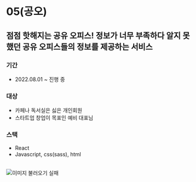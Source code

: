 # 05(공오)
## 점점 핫해지는 공유 오피스! 정보가 너무 부족하다 알지 못 했던 공유 오피스들의 정보를 제공하는 서비스

### 기간
- 2022.08.01 ~ 진행 중
### 대상
- 카페나 독서실은 싫은 개인회원
- 스타트업 창업이 목표인 예비 대표님
### 스택
- React
- Javascript, css(sass), html

<br/>

<img src='./readme_image/readme01.png' alt='이미지 불러오기 실패'>


